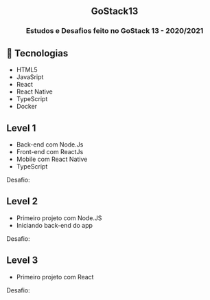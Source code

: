 <h2 align="center">GoStack13</h2>

<h3 align="center">Estudos e Desafios feito no GoStack 13 - 2020/2021</h3>

## 🚀 Tecnologias
- HTML5
- JavaSript
- React
- React Native
- TypeScript
- Docker

## Level 1 
 - Back-end com Node.Js
 - Front-end com ReactJs
 - Mobile com React Native
 - TypeScript
 
 Desafio:
## Level 2
 - Primeiro projeto com Node.JS
 - Iniciando back-end do app

  Desafio:
## Level 3
 - Primeiro projeto com React

  Desafio:

